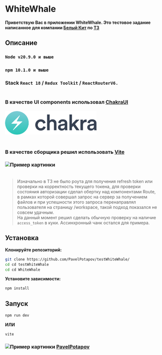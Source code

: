 # WhiteWhale

**Приветствую Вас в приложении WhiteWhale. Это тестовое задание написанное для компании [Белый Кит](https://belkit.ru/) по [ТЗ](https://github.com/Ahitkin-kitactive/test-js)**

## Описание

### `Node v20.9.0 и выше` <br>

### `npm 10.1.0 и выше` <br>

### Stack `React 18` / `Redux Toolkit` / `ReactRouterV6.` <br><br>

### В качестве UI components использовал [ChakraUI](https://chakra-ui.com/)<br><br><img src="https://raw.githubusercontent.com/chakra-ui/chakra-ui/main/media/logo-colored@2x.png?raw=true" alt="Chakra logo" width="300" style="max-width: 100%;"> <br><br>

### В качестве сборщика решил использовать [Vite](https://vitejs.dev/)<br><br><img src="https://vitejs.dev/logo.svg" alt="Пример картинки" width="100" height="80" style="vertical-align: middle"/><br><br>

> Изначально в ТЗ не было роута для получения refresh token или проверки на корректность текущего токена, для проверки состояния авторизации сделал обертку над компонентами Route,
> в рамках которой совершал запрос на сервер за получением файлов и при успешности этого запроса перенаправлял пользователя на страницу /workspace, такой подход показался не совсем удачным. <br> На данный момент решил сделать обычную проверку на наличие `access_token` в куки. Ассинхронный чанк остался для примера.

## Установка

**Клонируйте репозиторий:**

```bash
git clone https://github.com/PavelPotapov/testWhiteWhale/
cd cd testWhiteWhale
cd cd WhiteWhale
```

**Установите зависимости:**

```bash
npm install
```

## Запуск

```bash
npm run dev
```

**ИЛИ**

```bash
vite
```

### <img src="https://freedombelarus.github.io/0004/t_logo.png" alt="Пример картинки" width="20" height="20" style=""/> [PavelPotapov](https://t.me/Pavel_Potapov)
